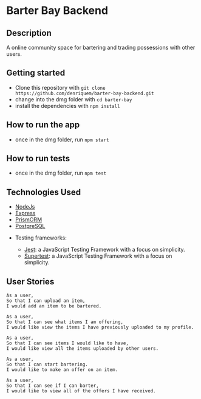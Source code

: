 # Barter Bay Backend

## Description

A online community space for bartering and trading possessions with other users.

## Getting started

- Clone this repository with `git clone https://github.com/denriquem/barter-bay-backend.git`
- change into the dmg folder with `cd barter-bay`
- install the dependencies with `npm install`

## How to run the app

- once in the dmg folder, run `npm start`

## How to run tests

- once in the dmg folder, run `npm test`

## Technologies Used

- [NodeJs](https://nodejs.org/en)
- [Express](https://expressjs.com/)
- [PrismORM](https://www.prisma.io/orm)
- [PostgreSQL](https://www.postgresql.org/)

* Testing frameworks:

  - [Jest](https://jestjs.io/): a JavaScript Testing Framework with a focus on simplicity.
  - [Supertest](https://www.npmjs.com/package/supertest): a JavaScript Testing Framework with a focus on simplicity.


## User Stories

```
As a user,
So that I can upload an item,
I would add an item to be bartered.

As a user,
So that I can see what items I am offering,
I would like view the items I have previously uploaded to my profile.

As a user,
So that I can see items I would like to have,
I would like view all the items uploaded by other users.

As a user,
So that I can start bartering.
I would like to make an offer on an item.

As a user,
So that I can see if I can barter,
I would like to view all of the offers I have received.


```
